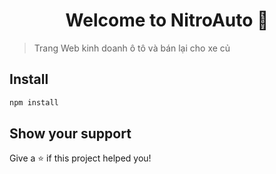 <h1 align="center">Welcome to NitroAuto 👋</h1>
<p>
</p>

> Trang Web kinh doanh ô tô và bán lại cho xe củ

## Install

```sh
npm install
```

## Show your support

Give a ⭐️ if this project helped you!